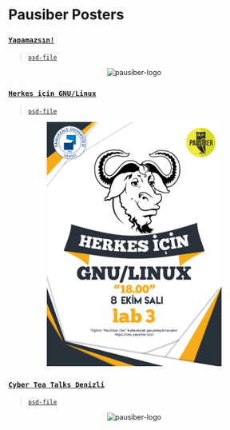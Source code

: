 # Pausiber Posters 

### [`Yapamazsın!`](images/posters/yapamazsin/yapamazsin.png)

> [`psd-file`](images/posters/yapamazsin/yapamazsin.psd)

<p align="center">
	<img alt="pausiber-logo" src="images/posters/yapamazsin/yapamazsin.png" width="350">
</p>

### [`Herkes için GNU/Linux`](images/posters/herkes-icin-gnu-linux/gnu-linux-egtimi-poster-2019.png)

> [`psd-file`](images/posters/herkes-icin-gnu-linux/gnu-linux-egtimi-poster-2019.psd)

<p align="center">
	<img alt="pausiber-logo" src="images/posters/herkes-icin-gnu-linux/gnu-linux-egtimi-poster-2019.png" width="350">
</p>

### [`Cyber Tea Talks Denizli`](images/posters/cyber-talk/cyber-talk-duvar-gorseli.png)

> [`psd-file`](images/posters/cyber-talk/cyber-tea-talks-2020.psd)

<p align="center">
	<img alt="pausiber-logo" src="images/posters/cyber-talk/cyber-talk-duvar-gorseli.png" width="350">
</p>